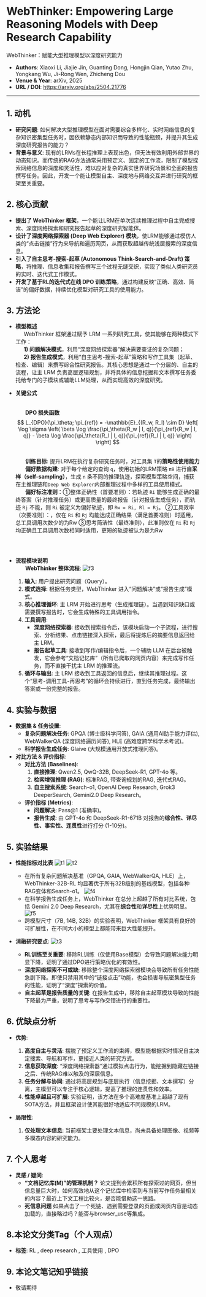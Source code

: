 

# WebThinker: Empowering Large Reasoning Models with Deep Research Capability
WebThinker：赋能大型推理模型以深度研究能力

- **Authors**: Xiaoxi Li, Jiajie Jin, Guanting Dong, Hongjin Qian, Yutao Zhu, Yongkang Wu, Ji-Rong Wen, Zhicheng Dou
- **Venue & Year**: arXiv, 2025
- **URL / DOI**: https://arxiv.org/abs/2504.21776

---

## 1. 动机

- **研究问题**: 如何解决大型推理模型在面对需要综合多样化、实时网络信息的复杂知识密集型任务时，因依赖静态内部知识而导致的性能瓶颈，并提升其生成深度研究报告的能力？
- **背景与意义**: 现有的LRMs在长程推理上表现出色，但无法有效利用外部世界的动态知识。而传统的RAG方法通常采用预定义、固定的工作流，限制了模型探索网络信息的深度和灵活性，难以应对复杂的真实世界研究场景和全面的报告撰写任务。因此，开发一个能让模型自主、深度地与网络交互并进行研究的框架至关重要。

## 2. 核心贡献

- **提出了 WebThinker 框架**，一个能让LRM在单次连续推理过程中自主完成搜索、深度网络探索和研究报告起草的深度研究智能体。
- **设计了深度网络探索器 (Deep Web Explorer) 模块**，使LRM能够通过模仿人类的“点击链接”行为来导航和遍历网页，从而获取超越传统浅层搜索的深度信息。
- **引入了自主思考-搜索-起草 (Autonomous Think-Search-and-Draft) 策略**，将推理、信息收集和报告撰写三个过程无缝交织，实现了类似人类研究员的实时、迭代式工作模式。
- **开发了基于RL的迭代式在线 DPO 训练策略**，通过构建反映“正确、高效、简洁”的偏好数据，持续优化模型对研究工具的使用能力。

## 3. 方法论

- **模型概述**<br> `   `WebThinker 框架通过赋予 LRM 一系列研究工具，使其能够在两种模式下工作：<br> `   `**1) 问题解决模式**，利用“深度网络探索器”解决需要查证的复杂问题；<br> `   `**2) 报告生成模式**，利用“自主思考-搜索-起草”策略和写作工具集（起草、检查、编辑）来撰写综合性研究报告。其核心思想是通过一个分层的、自主的流程，让主 LRM 负责高层逻辑规划，并将具体的信息挖掘和文本撰写任务委托给专门的子模块或辅助LLM处理，从而实现高效的深度研究。

- **关键公式**
  
  <br> `   ` **DPO 损失函数**
  $$ L_{DPO}(\pi_\theta; \pi_{ref}) = -\mathbb{E}_{(R_w, R_l) \sim D} \left[ \log \sigma \left( \beta \log \frac{\pi_\theta(R_w | I, q)}{\pi_{ref}(R_w | I, q)} - \beta \log \frac{\pi_\theta(R_l | I, q)}{\pi_{ref}(R_l | I, q)} \right) \right] $$

    <br> `   ` **训练目标**: 提升LRM在执行复杂研究任务时，对工具集 `T`的**策略性使用能力**
    <br> `   ` **偏好数据构建**: 对于每个给定的查询 `q`，使用初始的LRM策略 `πθ` 进行**自采样（self-sampling）**，生成 `n` 条不同的推理轨迹，探索模型策略空间，捕获在主推理链和`Deep Web Explorer`内部推理过程中多样的工具使用模式。
    <br> `   ` **偏好标注准则**：①整体正确性（首要准则）：若轨迹 `Ri` 能够生成正确的最终答案（针对推理任务）或更高质量的最终报告（针对报告生成任务），而轨迹 `Rj` 不能，则 `Ri` 被定义为偏好轨迹，即 `Rw = Ri, Rl = Rj`。
    ②工具效率（次要准则）：，仅在 `Ri` 和 `Rj` 均能达成正确结果（满足首要准则）时适用，总工具调用次数少的为Rw
    ③思考简洁性（最终准则），此准则仅在 `Ri` 和 `Rj` 均正确且工具调用次数相同时适用，更短的轨迹被认为是为Rw
  
  <br> `   `

- **流程模块说明**<br> `   `
  **WebThinker 整体流程**:
  ![f3](image10/f3.png)
  1.  **输入**: 用户提出研究问题（Query）。
  2.  **模式选择**: 根据任务类型，WebThinker 进入“问题解决”或“报告生成”模式。
  3.  **核心推理循环**: 主 LRM 开始进行思考（生成推理链）。当遇到知识缺口或需要撰写报告时，它会生成特殊的工具调用指令。
  4.  **工具调用**:
      - **深度网络探索器**: 接收到搜索指令后，该模块启动一个子流程，进行搜索、分析结果、点击链接深入探索，最后将提炼后的摘要信息返回给主 LRM。
      - **报告起草工具**: 接收到写作/编辑指令后，一个辅助 LLM 在后台被触发，它会参考“文档记忆库”（所有已爬取的网页内容）来完成写作任务，而不直接干扰主 LRM 的推理流。
  5.  **循环与输出**: 主 LRM 接收到工具返回的信息后，继续其推理过程。这个“思考-调用工具-再思考”的循环会持续进行，直到任务完成，最终输出答案或一份完整的报告。

## 4. 实验与数据

- **数据集 & 任务设置**:
  - **复杂问题解决任务**: GPQA (博士级科学问答), GAIA (通用AI助手能力评估), WebWalkerQA (深度网络遍历问答), HLE (高难度跨学科学术考试)。
  - **科学报告生成任务**: Glaive (大规模通用开放式推理问答)。
- **对比方法 & 评价指标**:
  - **对比方法 (Baselines)**: 
    1.  **直接推理**: Qwen2.5, QwQ-32B, DeepSeek-R1, GPT-4o 等。
    2.  **检索增强推理 (RAG)**: 标准RAG, 带查询规划的RAG, 迭代式RAG。
    3.  **自主搜索系统**: Search-o1, OpenAI Deep Research, Grok3 DeeperSearch, Gemini2.0 Deep Research。
  - **评价指标 (Metrics)**:
    - **问题解决**: Pass@1 (准确率)。
    - **报告生成**: 由 GPT-4o 和 DeepSeek-R1-671B 对报告的**综合性、详尽性、事实性、连贯性**进行打分 (1-10分)。

## 5. 实验结果

- **性能指标对比表**
  ![t1](image10/t1.png)
  ![t2](image10/t2.png)
  - 在所有复杂问题解决基准（GPQA, GAIA, WebWalkerQA, HLE）上，WebThinker-32B-RL 均显著优于所有32B级别的基线模型，包括各种RAG变体和Search-o1。
  ![f4](image10/f4.png)
  - 在科学报告生成任务上，WebThinker 在总分上超越了所有对比系统，包括 Gemini 2.0 Deep Research，尤其在**综合性**和**详尽性**上优势明显。
  ![f5](image10/f5.png)
  - 跨模型尺寸（7B, 14B, 32B）的实验表明，WebThinker 框架具有良好的可扩展性，在不同大小的模型上都能带来巨大性能提升。

- **消融研究要点**:
  ![t3](image10/t3.png)
  - **RL训练至关重要**: 移除RL训练（仅使用Base模型）会导致问题解决能力明显下降，证明了通过DPO进行策略优化的有效性。
  - **深度网络探索不可或缺**: 移除整个深度网络探索器模块会导致所有任务性能急剧下降。即使只禁用其中的“链接点击”功能，也会损害导航密集型任务的性能，证明了“深度”探索的价值。
  - **自主起草是报告质量的关键**: 在报告生成中，移除自主起草模块导致的性能下降最为严重，说明了思考与写作交错进行的重要性。

## 6. 优缺点分析

- **优势**:
  1.  **高度自主与灵活**: 摆脱了预定义工作流的束缚，模型能根据实时情况自主决定搜索、导航和写作，更接近人类的研究方式。
  2.  **信息获取深度**: “深度网络探索器”通过模拟点击行为，能挖掘到隐藏在链接之后、传统RAG难以触及的深层信息。
  3.  **任务分解与协同**: 通过将高层规划与底层执行（信息挖掘、文本撰写）分离，主模型可以专注于核心逻辑，提高了推理的连贯性和效率。
  4.  **性能卓越且可扩展**: 实验证明，该方法在多个高难度基准上超越了现有SOTA方法，并且框架设计使其能很好地适应不同规模的LRM。

- **局限性**:
  1.  **仅处理文本信息**: 当前框架主要处理文本信息，尚未具备处理图像、视频等多模态内容的研究能力。


## 7. 个人思考

- **灵感 / 疑问**:
  - **“文档记忆库(M)”的管理机制？** 论文提到会累积所有探索过的网页，但当信息量巨大时，如何高效地从这个记忆库中检索到与当前写作任务最相关的内容？最近上下文工程比较火，是否能借助这一思路。
  - **死信息问题** 如果点击了一个死链、遇到需要登录的页面或网页内容是动态加载的，直接略过吗？能否与browser_use等集成。


## 8.本论文分类Tag（个人观点）

- **标签**: RL , deep research , 工具使用 , DPO
  
## 9. 本论文笔记知乎链接
* 敬请期待
